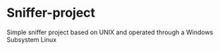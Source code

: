 # Sniffer-project
Simple sniffer project based on UNIX and operated through a Windows Subsystem Linux
